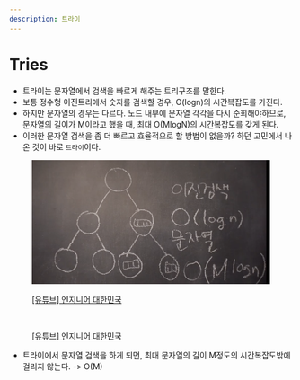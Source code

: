 ```yaml
---
description: 트라이
---
```


# Tries

* 트라이는 문자열에서 검색을 빠르게 해주는 트리구조를 말한다.&#x20;
* 보통 정수형 이진트리에서 숫자를 검색할 경우, O(logn)의 시간복잡도를 가진다.&#x20;
* 하지만 문자열의 경우는 다르다. 노드 내부에 문자열 각각을 다시 순회해야하므로, 문자열의 길이가 M이라고 했을 때, 최대 O(MlogN)의 시간복잡도를 갖게 된다.&#x20;
* 이러한 문자열 검색을 좀 더 빠르고 효율적으로 할 방법이 없을까? 하던 고민에서 나온 것이 바로 `트라이`이다.&#x20;

<figure><img src="../../../.gitbook/assets/image (4) (5) (2).png" alt=""><figcaption><p><a href="https://www.youtube.com/user/damazzang/videos">[유튜브] 엔지니어 대한민국</a></p></figcaption></figure>

<figure><img src="../../../.gitbook/assets/image (8) (2) (2).png" alt=""><figcaption><p><a href="https://www.youtube.com/user/damazzang/videos">[유튜브] 엔지니어 대한민국</a></p></figcaption></figure>

* 트라이에서 문자열 검색을 하게 되면, 최대 문자열의 길이 M정도의 시간복잡도밖에 걸리지 않는다. -> O(M)&#x20;
